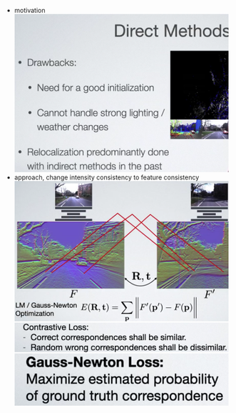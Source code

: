 - motivation
![](assets/a9c91794.png)
- approach, change intensity consistency to feature consistency
![](assets/54ab4853.png)
![](assets/f407e35e.png)
![](assets/128ff37d.png)
